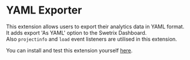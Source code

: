 # YAML Exporter
This extension allows users to export their analytics data in YAML format.\
It adds export 'As YAML' option to the Swetrix Dashboard.\
Also `projectinfo` and `load` event listeners are utilised in this extension.

You can install and test this extension yourself [here](https://marketplace.swetrix.com/extensions/2ad39fe0-a8a7-4c49-86bf-4fc8332cb100).
